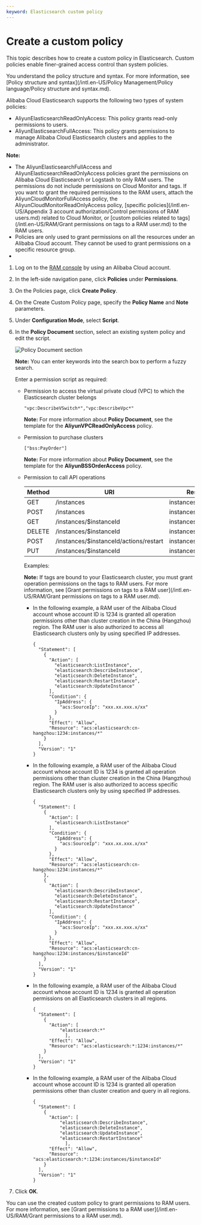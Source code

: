 ```yaml
---
keyword: Elasticsearch custom policy
---
```


# Create a custom policy

This topic describes how to create a custom policy in Elasticsearch. Custom policies enable finer-grained access control than system policies.

You understand the policy structure and syntax. For more information, see [Policy structure and syntax](/intl.en-US/Policy Management/Policy language/Policy structure and syntax.md).

Alibaba Cloud Elasticsearch supports the following two types of system policies:

-   AliyunElasticsearchReadOnlyAccess: This policy grants read-only permissions to users.
-   AliyunElasticsearchFullAccess: This policy grants permissions to manage Alibaba Cloud Elasticsearch clusters and applies to the administrator.

**Note:**

-   The AliyunElasticsearchFullAccess and AliyunElasticsearchReadOnlyAccess policies grant the permissions on Alibaba Cloud Elasticsearch or Logstash to only RAM users. The permissions do not include permissions on Cloud Monitor and tags. If you want to grant the required permissions to the RAM users, attach the AliyunCloudMonitorFullAccess policy, the AliyunCloudMonitorReadOnlyAccess policy, [specific policies](/intl.en-US/Appendix 3 account authorization/Control permissions of RAM users.md) related to Cloud Monitor, or [custom policies related to tags](/intl.en-US/RAM/Grant permissions on tags to a RAM user.md) to the RAM users.
-   Policies are only used to grant permissions on all the resources under an Alibaba Cloud account. They cannot be used to grant permissions on a specific resource group.
-   
1.  Log on to the [RAM console](https://ram.console.aliyun.com/) by using an Alibaba Cloud account.

2.  In the left-side navigation pane, click **Policies** under **Permissions**.

3.  On the Policies page, click **Create Policy**.

4.  On the Create Custom Policy page, specify the **Policy Name** and **Note** parameters.

5.  Under **Configuration Mode**, select **Script**.

6.  In the **Policy Document** section, select an existing system policy and edit the script.

    ![Policy Document section](https://static-aliyun-doc.oss-cn-hangzhou.aliyuncs.com/assets/img/en-US/1724309951/p96968.png)

    **Note:** You can enter keywords into the search box to perform a fuzzy search.

    Enter a permission script as required:

    -   Permission to access the virtual private cloud \(VPC\) to which the Elasticsearch cluster belongs

        ```
        "vpc:DescribeVSwitch*","vpc:DescribeVpc*"
        ```

        **Note:** For more information about **Policy Document**, see the template for the **AliyunVPCReadOnlyAccess** policy.

    -   Permission to purchase clusters

        ```
        ["bss:PayOrder"] 
        ```

        **Note:** For more information about **Policy Document**, see the template for the **AliyunBSSOrderAccess** policy.

    -   Permission to call API operations

        |Method|URI|Resource|Action|
        |------|---|--------|------|
        |GET|/instances|instances/\*|ListInstance|
        |POST|/instances|instances/\*|CreateInstance|
        |GET|/instances/$instanceId|instances/$instanceId|DescribeInstance|
        |DELETE|/instances/$instanceId|instances/$instanceId|DeleteInstance|
        |POST|/instances/$instanceId/actions/restart|instances/$instanceId|RestartInstance|
        |PUT|/instances/$instanceId|instances/$instanceId|UpdateInstance|

        Examples:

        **Note:** If tags are bound to your Elasticsearch cluster, you must grant operation permissions on the tags to RAM users. For more information, see [Grant permissions on tags to a RAM user](/intl.en-US/RAM/Grant permissions on tags to a RAM user.md).

        -   In the following example, a RAM user of the Alibaba Cloud account whose account ID is 1234 is granted all operation permissions other than cluster creation in the China \(Hangzhou\) region. The RAM user is also authorized to access all Elasticsearch clusters only by using specified IP addresses.

            ```
            {
              "Statement": [
                {
                  "Action": [
                    "elasticsearch:ListInstance",
                    "elasticsearch:DescribeInstance",
                    "elasticsearch:DeleteInstance",
                    "elasticsearch:RestartInstance",
                    "elasticsearch:UpdateInstance"
                  ],
                  "Condition": {
                    "IpAddress": {
                      "acs:SourceIp": "xxx.xx.xxx.x/xx"
                    }
                  },
                  "Effect": "Allow",
                  "Resource": "acs:elasticsearch:cn-hangzhou:1234:instances/*"
                }
              ],
              "Version": "1"
            }
            ```

        -   In the following example, a RAM user of the Alibaba Cloud account whose account ID is 1234 is granted all operation permissions other than cluster creation in the China \(Hangzhou\) region. The RAM user is also authorized to access specific Elasticsearch clusters only by using specified IP addresses.

            ```
            {
              "Statement": [
                {
                  "Action": [
                    "elasticsearch:ListInstance"
                  ],
                  "Condition": {
                    "IpAddress": {
                      "acs:SourceIp": "xxx.xx.xxx.x/xx"
                    }
                  },
                  "Effect": "Allow",
                  "Resource": "acs:elasticsearch:cn-hangzhou:1234:instances/*"
                },
                {
                  "Action": [
                    "elasticsearch:DescribeInstance",
                    "elasticsearch:DeleteInstance",
                    "elasticsearch:RestartInstance",
                    "elasticsearch:UpdateInstance"
                  ],
                  "Condition": {
                    "IpAddress": {
                      "acs:SourceIp": "xxx.xx.xxx.x/xx"
                    }
                  },
                  "Effect": "Allow",
                  "Resource": "acs:elasticsearch:cn-hangzhou:1234:instances/$instanceId"
                }
              ],
              "Version": "1"
            }
            ```

        -   In the following example, a RAM user of the Alibaba Cloud account whose account ID is 1234 is granted all operation permissions on all Elasticsearch clusters in all regions.

            ```
            {
              "Statement": [
                {
                  "Action": [
                      "elasticsearch:*"
                        ],
                  "Effect": "Allow",
                  "Resource": "acs:elasticsearch:*:1234:instances/*"
                }
              ],
              "Version": "1"
            }
            ```

        -   In the following example, a RAM user of the Alibaba Cloud account whose account ID is 1234 is granted all operation permissions other than cluster creation and query in all regions.

            ```
            {
              "Statement": [
                {
                  "Action": [
                      "elasticsearch:DescribeInstance",
                      "elasticsearch:DeleteInstance",
                      "elasticsearch:UpdateInstance",
                      "elasticsearch:RestartInstance"
                        ],
                  "Effect": "Allow",
                  "Resource": "acs:elasticsearch:*:1234:instances/$instanceId"
                }
              ],
              "Version": "1"
            }
            ```

7.  Click **OK**.


You can use the created custom policy to grant permissions to RAM users. For more information, see [Grant permissions to a RAM user](/intl.en-US/RAM/Grant permissions to a RAM user.md).

